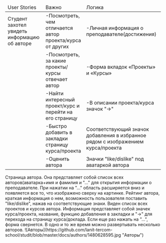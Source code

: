 <table>
  <thead>
    <td>User Stories</td>
    <td>Важно</td>
    <td>Логика</td>
  </thead>
<tbody>
 <tr>
 <td>
 Студент захотел увидеть информацию об авторе
 </td>
  <td>
  -Посмотреть, чем отличается автор проекта/курса от других
  </td>
  <td>
  -Личная информация о преподавателе(достижения)
  </td>
 </tr>
 <tr>
  <td>
  </td>
  <td>
  -Посмотреть, за какие проекты/курсы отвечает автор
  </td>
  <td>
  -Форма вкладок «Проекты» и «Курсы»
  </td>
 </tr>
 <tr>
  <td>
  </td>
  <td>
  -Найти интересный проект/курс и перейти на его страницу
  </td>
  <td>
  -В описании проекта/курса значок "->"
  </td>
  </tr>
  <tr>
      <td>
      </td>
      <td>
      -Быстро добавить в закладки страницу курса/проекта
      </td>
      <td>
      Соответствующий значок добавления в избранное рядом с изображением курса/проекта
      </td>
     </tr>
    <tr>
      <td>
      </td>
      <td>
      -Оценить автора 
      </td>
      <td>
      Значки "like/dislike" под аватаркой автора
      </td>
     </tr>
</tbody>

</table>
Страница автора.    
Она представляет собой список всех авторов(аватарка+имя и фамилия и "..." для открытия информации о преподавателе.    
При нажатии на "..." область расширяется вниз и появляется все то, что изображено сверху на картинке.   
Рейтинг автора, краткая информация о нем, возможность пользователя поставить "like/dislike", нажав на соответствующие знаки.    
Виден список всех проектов и курсов автора.   
Информация представляет собой значек курса/проекта, название, функцию добавления в закладки и "->" для перехода на страницу курса/доклада.    
Если еще раз нажать на "...", форма свернется.    
В одно и то же время можно развертывать несколько авторов.    
![Авторы](https://github.com/lanit-tercom-school/studit/blob/master/docs/authors/1480628595.jpg "Авторы")
